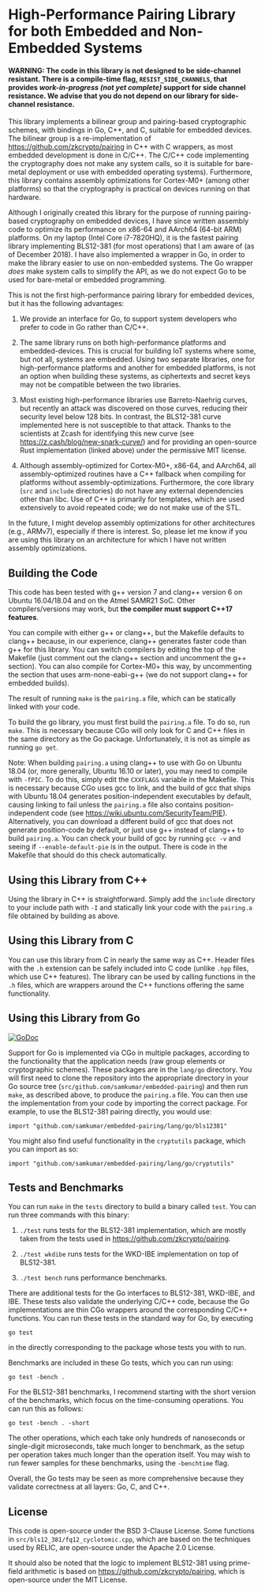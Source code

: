 High-Performance Pairing Library for both Embedded and Non-Embedded Systems
===========================================================================

#### WARNING: The code in this library is not designed to be side-channel resistant. There is a compile-time flag, `RESIST_SIDE_CHANNELS`, that provides _work-in-progress (not yet complete)_ support for side channel resistance. We advise that you do not depend on our library for side-channel resistance.

This library implements a bilinear group and pairing-based cryptographic schemes, with bindings in Go, C++, and C, suitable for embedded devices. The bilinear group is a re-implementation of https://github.com/zkcrypto/pairing in C++ with C wrappers, as most embedded development is done in C/C++. The C/C++ code implementing the cryptography does not make any system calls, so it is suitable for bare-metal deployment or use with embedded operating systems). Furthermore, this library contains assembly optimizations for Cortex-M0+ (among other platforms) so that the cryptography is practical on devices running on that hardware.

Although I originally created this library for the purpose of running pairing-based cryptography on embedded devices, I have since written assembly code to optimize its performance on x86-64 and AArch64 (64-bit ARM) platforms. On my laptop (Intel Core i7-7820HQ), it is the fastest pairing library implementing BLS12-381 (for most operations) that I am aware of (as of December 2018). I have also implemented a wrapper in Go, in order to make the library easier to use on non-embedded systems. The Go wrapper _does_ make system calls to simplify the API, as we do not expect Go to be used for bare-metal or embedded programming.

This is not the first high-performance pairing library for embedded devices, but it has the following advantages:

1. We provide an interface for Go, to support system developers who prefer to code in Go rather than C/C++.

2. The same library runs on both high-performance platforms and embedded-devices. This is crucial for building IoT systems where some, but not all, systems are embedded. Using two separate libraries, one for high-performance platforms and another for embedded platforms, is not an option when building these systems, as ciphertexts and secret keys may not be compatible between the two libraries.

3. Most existing high-performance libraries use Barreto-Naehrig curves, but recently an attack was discovered on those curves, reducing their security level below 128 bits. In contrast, the BLS12-381 curve implemented here is not susceptible to that attack. Thanks to the scientists at Zcash for identifying this new curve (see https://z.cash/blog/new-snark-curve/) and for providing an open-source Rust implementation (linked above) under the permissive MIT license.

4. Although assembly-optimized for Cortex-M0+, x86-64, and AArch64, all assembly-optimized routines have a C++ fallback when compiling for platforms without assembly-optimizations. Furthermore, the core library (`src` and `include` directories) do not have any external dependencies other than libc. Use of C++ is primarily for templates, which are used extensively to avoid repeated code; we do not make use of the STL.

In the future, I might develop assembly optimizations for other architectures (e.g., ARMv7), especially if there is interest. So, please let me know if you are using this library on an architecture for which I have not written assembly optimizations.

Building the Code
-----------------
This code has been tested with g++ version 7 and clang++ version 6 on Ubuntu 16.04/18.04 and on the Atmel SAMR21 SoC. Other compilers/versions may work, but **the compiler must support C++17 features**.

You can compile with either g++ or clang++, but the Makefile defaults to clang++ because, in our experience, clang++ generates faster code than g++ for this library. You can switch compilers by editing the top of the Makefile (just comment out the clang++ section and uncomment the g++ section). You can also compile for Cortex-M0+ this way, by uncommenting the section that uses arm-none-eabi-g++ (we do not support clang++ for embedded builds).

The result of running `make` is the `pairing.a` file, which can be statically linked with your code.

To build the go library, you must first build the `pairing.a` file. To do so, run `make`. This is necessary because CGo will only look for C and C++ files in the same directory as the Go package. Unfortunately, it is not as simple as running `go get`.

Note: When building `pairing.a` using clang++ to use with Go on Ubuntu 18.04 (or, more generally, Ubuntu 16.10 or later), you may need to compile with `-fPIC`. To do this, simply edit the `CXXFLAGS` variable in the Makefile. This is necessary because CGo uses gcc to link, and the build of gcc that ships with Ubuntu 18.04 generates position-independent executables by default, causing linking to fail unless the `pairing.a` file also contains position-independent code (see https://wiki.ubuntu.com/SecurityTeam/PIE). Alternatively, you can download a different build of gcc that does not generate position-code by default, or just use g++ instead of clang++ to build `pairing.a`. You can check your build of gcc by running `gcc -v` and seeing if `--enable-default-pie` is in the output. There is code in the Makefile that should do this check automatically.

Using this Library from C++
--------------------------
Using the library in C++ is straightforward. Simply add the `include` directory to your include path with `-I` and statically link your code with the `pairing.a` file obtained by building as above.

Using this Library from C
-------------------------
You can use this library from C in nearly the same way as C++. Header files with the `.h` extension can be safely included into C code (unlike `.hpp` files, which use C++ features). The library can be used by calling functions in the `.h` files, which are wrappers around the C++ functions offering the same functionality.

Using this Library from Go
--------------------------
[![GoDoc](https://godoc.org/github.com/ucbrise/jedi-pairing/lang/go?status.svg)](https://godoc.org/github.com/ucbrise/jedi-pairing/lang/go)

Support for Go is implemented via CGo in multiple packages, according to the functionality that the application needs (raw group elements or cryptographic schemes). These packages are in the `lang/go` directory. You will first need to clone the repository into the appropriate directory in your Go source tree (`src/github.com/samkumar/embedded-pairing`) and then run `make`, as described above, to produce the `pairing.a` file. You can then use the implementation from your code by importing the correct package. For example, to use the BLS12-381 pairing directly, you would use:
```
import "github.com/samkumar/embedded-pairing/lang/go/bls12381"
```

You might also find useful functionality in the `cryptutils` package, which you can import as so:
```
import "github.com/samkumar/embedded-pairing/lang/go/cryptutils"
```

Tests and Benchmarks
--------------------
You can run `make` in the `tests` directory to build a binary called `test`. You can run three commands with this binary:

1. `./test` runs tests for the BLS12-381 implementation, which are mostly taken from the tests used in https://github.com/zkcrypto/pairing.

2. `./test wkdibe` runs tests for the WKD-IBE implementation on top of BLS12-381.

3. `./test bench` runs performance benchmarks.

There are additional tests for the Go interfaces to BLS12-381, WKD-IBE, and IBE. These tests also validate the underlying C/C++ code, because the Go implementations are thin CGo wrappers around the corresponding C/C++ functions. You can run these tests in the standard way for Go, by executing
```
go test
```
in the directly corresponding to the package whose tests you with to run.

Benchmarks are included in these Go tests, which you can run using:
```
go test -bench .
```

For the BLS12-381 benchmarks, I recommend starting with the short version of the benchmarks, which focus on the time-consuming operations. You can run this as follows:
```
go test -bench . -short
```

The other operations, which each take only hundreds of nanoseconds or single-digit microseconds, take much longer to benchmark, as the setup per operation takes much longer than the operation itself. You may wish to run fewer samples for these benchmarks, using the `-benchtime` flag.

Overall, the Go tests may be seen as more comprehensive because they validate correctness at all layers: Go, C, and C++.

License
-------
This code is open-source under the BSD 3-Clause License. Some functions in `src/bls12_381/fq12_cyclotomic.cpp`, which are based on the techniques used by RELIC, are open-source under the Apache 2.0 License.

It should also be noted that the logic to implement BLS12-381 using prime-field arithmetic is based on https://github.com/zkcrypto/pairing, which is open-source under the MIT License.
